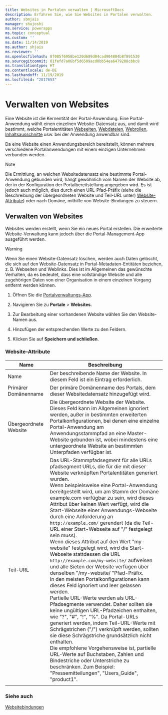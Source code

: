```yaml
---
title: Websites in Portalen verwalten | MicrosoftDocs
description: Erfahren Sie, wie Sie Websites in Portalen verwalten.
author: sbmjais
manager: shujoshi
ms.service: powerapps
ms.topic: conceptual
ms.custom: ''
ms.date: 11/14/2019
ms.author: shjais
ms.reviewer: ''
ms.openlocfilehash: 8f085f6958be120d689d04cad904804b8f891530
ms.sourcegitcommit: 01fefd7a06bf5d6509acd0bb54ea6479208cbbc8
ms.translationtype: HT
ms.contentlocale: de-DE
ms.lasthandoff: 11/19/2019
ms.locfileid: "2817653"
---
```

# <a name="manage-websites"></a>Verwalten von Websites

Eine Website ist die Kernentität der Portal-Anwendung. Eine Portal-Anwendung wählt einen einzelnen Website-Datensatz aus, und damit wird bestimmt, welche Portalentitäten [Webseiten](web-page.md), [Webdateien](web-files.md), [Webrollen](create-web-roles.md), [Inhaltsausschnitte](customize-content-snippets.md) usw. bei der Anwendung anwendbar sind.

Da eine Website einen Anwendungsbereich bereitstellt, können mehrere verschiedene Portalanwendungen mit einem einzigen Unternehmen verbunden werden.

> [!NOTE]
> Die Ermittlung, an welchen Websitedatensatz eine bestimmte Portal-Anwendung gebunden wird, hängt gewöhnlich vom Namen der Website ab, der in der Konfiguration der Portalbereitstellung angegeben wird.
Es ist jedoch auch möglich, dies durch einen URL-Pfad-Präfix (siehe die Beschreibung der übergeordneten Website und Teil-URL unter) [Website-Attribute](#website-attributes)) oder nach Domäne, mithilfe von Website-Bindungen zu steuern.

## <a name="manage-websites"></a>Verwalten von Websites

Websites werden erstellt, wenn Sie ein neues Portal erstellen. Die erweiterte Website-Verwaltung kann jedoch über die Portal-Management-App ausgeführt werden. 

> [!WARNING]
> Wenn Sie einen Website-Datensatz löschen, werden auch Daten gelöscht, die sich auf den Website-Datensatz in Portal-Metadaten-Entitäten beziehen, z. B. Webseiten und Weblinks. Dies ist im Allgemeinen das gewünschte Verhalten, da es bedeutet, dass eine vollständige Website und alle zugehörigen Daten von einer Organisation in einem einzelnen Vorgang entfernt werden können.

1. Öffnen Sie die [Portalverwaltungs-App](configure-portal.md).

2. Navigieren Sie zu **Portale** > **Websites**.

3. Zur Bearbeitung einer vorhandenen Website wählen Sie den Website-Namen aus.

4. Hinzufügen der entsprechenden Werte zu den Feldern.

5. Klicken Sie auf **Speichern und schließen**.

### <a name="website-attributes"></a>Website-Attribute

|Name|Beschreibung|
|-----|----------|
|Name|Der beschreibende Name der Website. In diesem Feld ist ein Eintrag erforderlich.|
|Primärer Domänenname|Der primäre Domänenname des Portals, dem dieser Websitedatensatz hinzugefügt wird.|
|Übergeordnete Website|Die übergeordnete Website der Website. Dieses Feld kann im Allgemeinen ignoriert werden, außer in bestimmten erweiterten Portalkonfigurationen, bei denen eine einzelne Portal-Anwendung am Anwendungsstammpfad an eine Master-Website gebunden ist, wobei mindestens eine untergeordnete Website an bestimmten Unterpfaden verfügbar ist.|
|Teil-URL|Das URL-Stammpfadsegment für alle URLs pfadsegment URLs, die für die mit dieser Website verknüpften Portalentitäten generiert wurden.<br>Wenn beispielsweise eine Portal-Anwendung bereitgestellt wird, um am Stamm der Domäne example.com verfügbar zu sein, wird dieses Attribut über keinen Wert verfügt, wird die Start-Webseite einer Anwendungs-Webseite durch eine Anforderung an `http://example.com/` gerendert (da die Teil-URL einer Start-Webseite auf "/" festgelegt sein muss).<br>Wenn dieses Attribut auf den Wert "my-website" festgelegt wird, wird die Start-Webseite stattdessen die URL `http://example.com/my-website/` aufweisen und alle Sieten der Website verfügen über denselben "/my-website/ "Pfad-Präfix.<br>In den meisten Portalkonfigurationen kann dieses Feld ignoriert und leer gelassen werden.<br>Partielle URL-Werte werden als URL-Pfadsegmente verwendet. Daher sollten sie keine ungültigen URL-Pfadzeichen enthalten, wie "?", "#", "!", "%". Da Portal-URLs generiert werden, indem Teil-URL-Werte mit Schrägstrichen ("/") verknüpft werden, sollten sie diese Schrägstriche grundsätzlich nicht enthalten.<br>Die empfohlene Vorgehensweise ist, partielle URL-Werte auf Buchstaben, Zahlen und Bindestriche oder Unterstriche zu beschränken. Zum Beispiel: "Pressemitteilungen", "Users_Guide", "product1".|
|||

### <a name="see-also"></a>Siehe auch
[Websitebindungen](website-bindings.md)

